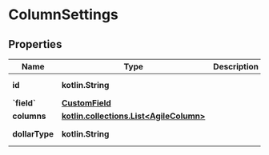 
# ColumnSettings

## Properties
Name | Type | Description | Notes
------------ | ------------- | ------------- | -------------
**id** | **kotlin.String** |  |  [optional] [readonly]
**&#x60;field&#x60;** | [**CustomField**](CustomField.md) |  |  [optional]
**columns** | [**kotlin.collections.List&lt;AgileColumn&gt;**](AgileColumn.md) |  |  [optional]
**dollarType** | **kotlin.String** |  |  [optional] [readonly]



